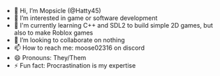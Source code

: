 - 👋 Hi, I’m Mopsicle (@Hatty45)
- 👀 I’m interested in game or software development
- 🌱 I'm currently learning C++ and SDL2 to build simple 2D games, but also to make Roblox games
- 💞️ I’m looking to collaborate on nothing
- 📫 How to reach me: moose02316 on discord
- 😄 Pronouns: They/Them
- ⚡ Fun fact: Procrastination is my expertise

<!---
Hatty45/Hatty45 is a ✨ special ✨ repository because its `README.md` (this file) appears on your GitHub profile.
You can click the Preview link to take a look at your changes.
--->
